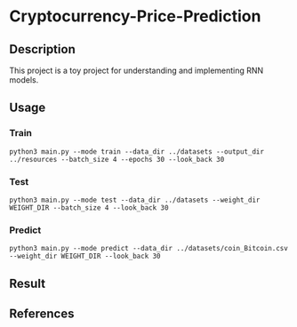 # Cryptocurrency-Price-Prediction
## Description
This project is a toy project for understanding and implementing RNN models.

## Usage
### Train
```
python3 main.py --mode train --data_dir ../datasets --output_dir ../resources --batch_size 4 --epochs 30 --look_back 30
```

### Test
```
python3 main.py --mode test --data_dir ../datasets --weight_dir WEIGHT_DIR --batch_size 4 --look_back 30
```

### Predict
```
python3 main.py --mode predict --data_dir ../datasets/coin_Bitcoin.csv --weight_dir WEIGHT_DIR --look_back 30
```

## Result

## References

